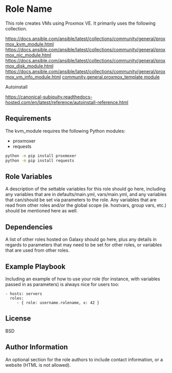 Role Name
=========

This role creates VMs using Proxmox VE. It primarily uses the following collection.

https://docs.ansible.com/ansible/latest/collections/community/general/proxmox_kvm_module.html
https://docs.ansible.com/ansible/latest/collections/community/general/proxmox_nic_module.html
https://docs.ansible.com/ansible/latest/collections/community/general/proxmox_disk_module.html
https://docs.ansible.com/ansible/latest/collections/community/general/proxmox_vm_info_module.html
[community.general.proxmox_template module](https://docs.ansible.com/ansible/latest/collections/community/general/proxmox_template_module.html)

Autoinstall

https://canonical-subiquity.readthedocs-hosted.com/en/latest/reference/autoinstall-reference.html


Requirements
------------

The kvm_module requires the following Python modules:
- proxmoxer
- requests

```bash
python -m pip install proxmoxer
python -m pip install requests
```

Role Variables
--------------

A description of the settable variables for this role should go here, including any variables that are in defaults/main.yml, vars/main.yml, and any variables that can/should be set via parameters to the role. Any variables that are read from other roles and/or the global scope (ie. hostvars, group vars, etc.) should be mentioned here as well.

Dependencies
------------

A list of other roles hosted on Galaxy should go here, plus any details in regards to parameters that may need to be set for other roles, or variables that are used from other roles.

Example Playbook
----------------

Including an example of how to use your role (for instance, with variables passed in as parameters) is always nice for users too:

    - hosts: servers
      roles:
         - { role: username.rolename, x: 42 }

License
-------

BSD

Author Information
------------------

An optional section for the role authors to include contact information, or a website (HTML is not allowed).
